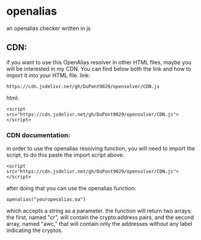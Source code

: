 # openalias
an openalias checker written in js

## CDN:
if you want to use this OpenAlias resolver in other HTML files, maybe you will be interested in my CDN. You can find below both the link and how to import it into your HTML file.
link:
~~~
https://cdn.jsdelivr.net/gh/DuPont9029/opensolver/CDN.js
~~~
html:
~~~
<script src="https://cdn.jsdelivr.net/gh/DuPont9029/opensolver/CDN.js"></script>
~~~

### CDN documentation:
in order to use the openalias resolving function, you will need to import the script, to do this paste the import script above:
~~~
<script src="https://cdn.jsdelivr.net/gh/DuPont9029/opensolver/CDN.js"></script>
~~~
after doing that you can use the openalias function:
~~~
openalias("youropenalias.oa")
~~~
which accepts a string as a parameter. the function will return two arrays: the first, named "cr", will contain the crypto:address pairs, 
and the second array, named "awc," that will contain only the addresses without any label indicating the cryptos.